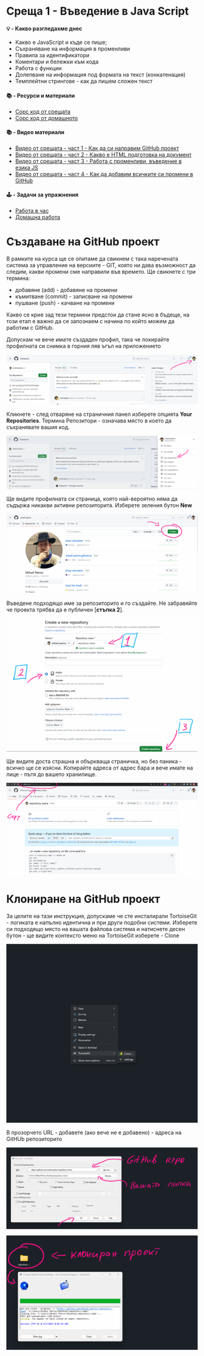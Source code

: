 # Среща 1 - Въведение в Java Script

#### 💡 - Какво разгледахме днес
- Какво е JavaScript и къде се пише;
- Съхраняване на информация в променливи
- Правила за идентификатори
- Коментари и бележки към кода
- Работа с функции
- Долепване на информация под формата на текст (конкатенация)
- Темплейтни стрингове - как да пишем сложен текст

#### 📚 - Ресурси и материали
- [Сорс код от срещата](./source-cw/)  
- [Сорс код от домашното](./source-hw/)  

#### 📚 - Видео материали
- [Видео от срещата - част 1 - Как да си направим GitHub проект](https://youtu.be/NrpsipHl_xI)
- [Видео от срещата - част 2 - Какво е HTML подготовка на документ](https://youtu.be/aj5Rl72HxRA)
- [Видео от срещата - част 3 - Работа с променливи, въведение в езика JS](https://youtu.be/pUlrCsXLsDo)
- [Видео от срещата - част 4 - Как да добавим всичките си промени в GitHub](https://youtu.be/RLTvKDy_1EI)

#### 🕹️ - Задачи за упражнения
- [Работа в час](./cw/README.md)
- [Домашна работа](./hw/README.md)

# Създаване на GitHub проект

В рамките на курса ще се опитаме да свикнем с така наречената система за управление на версиите - GIT, която ни дава възможност да следим, какви промени сме направили във времето. Ще свикнете с три термина:
- добавяне (add) - добавяне на промени
- къмитване (commit) - записване на промени 
- пушване (push) - качване на промени

Какво се крие зад тези термини предстои да стане ясно в бъдеще, на този етап е важно да се запознаем с начина по който можем да работим с GitHub.

Допускам че вече имате създаден профил, така че локирайте профилната си снимка в горния ляв ъгъл на приложението

![](imgs/2023-06-07-07-44-55.png)

Кликнете - след отваряне на страничния панел изберете опцията **Your Repositories**. Термина Репозитори - означава място в което да съхранявате вашия код.

![](imgs/2023-06-07-07-46-11.png)

Ще видите профилната си страница, която най-вероятно няма да съдържа никакви активни репозиторита. Изберете зеления бутон **New**

![](imgs/2023-06-07-07-48-14.png)

Въведене подходящо име за репозиторито и го създайте. Не забравяйте че проекта трябва да е публичен [**стъпка 2**].

![](imgs/2023-06-07-07-52-15.png)

Ще видите доста страшна и объркваща страничка, но без паника - всичко ще се изясни. Копирайте адреса от адрес бара и вече имате на лице - пътя до вашето хранилище. 

![](imgs/2023-06-07-07-54-23.png)


# Клониране на GitHub проект

За целите на тази инструкция, допускаме че сте инсталирали TortoiseGit - логиката е напълно идентична и при други подобни системи. Изберете си подходящо място на вашата файлова система и натиснете десен бутон - ще видите контексто меню на TortoiseGit изберете - Clone 

![](imgs/2023-06-07-07-58-39.png)

В прозорчето URL - добавете (ако вече не е добавено) - адреса на GitHUb репозиторито

![](imgs/2023-06-07-08-01-20.png)

![](imgs/2023-06-07-08-03-23.png)